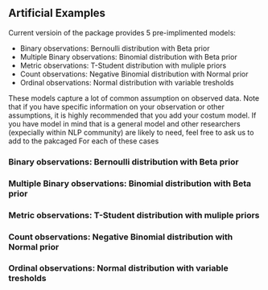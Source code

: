 ## Artificial Examples
Current versioin of the package provides 5 pre-implimented models:
- Binary observations: Bernoulli distribution with Beta prior
- Multiple Binary observations: Binomial distribution with Beta prior
- Metric observations: T-Student distribution with muliple priors
- Count observations: Negative Binomial distribution with Normal prior
- Ordinal observations: Normal distribution with variable tresholds

These models capture a lot of common assumption on observed data. Note that if you have specific information on your observation or other assumptions, it is highly recommended that you add your costum model. If you have model in mind that is a general model and other researchers (expecially within NLP community) are likely to need, feel free to ask us to add to the pakcaged
For each of these cases

### Binary observations: Bernoulli distribution with Beta prior

### Multiple Binary observations: Binomial distribution with Beta prior

### Metric observations: T-Student distribution with muliple priors

### Count observations: Negative Binomial distribution with Normal prior

### Ordinal observations: Normal distribution with variable tresholds
